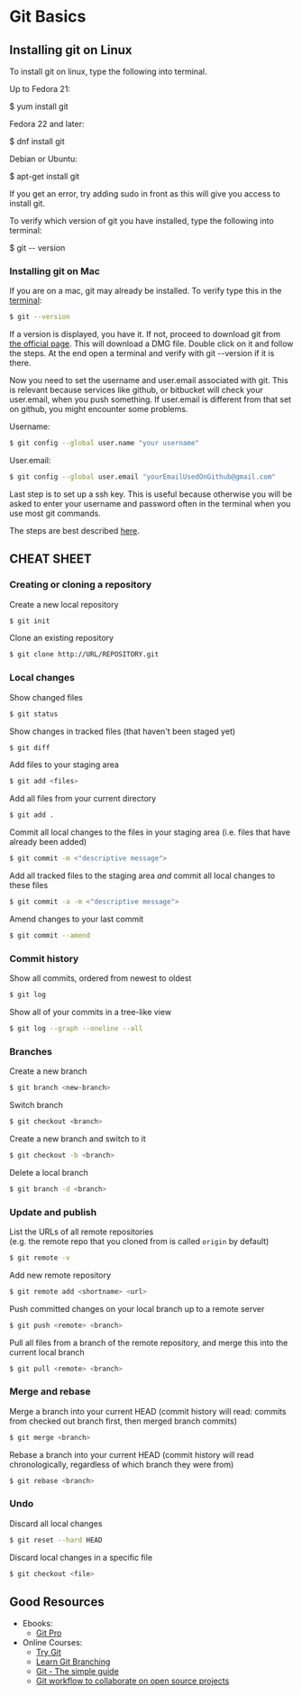 # Git Basics

## Installing git on Linux
To install git on linux, type the following into terminal.

Up to Fedora 21:

$ yum install git

Fedora 22 and later:

$ dnf install git

Debian or Ubuntu:

$ apt-get install git

If you get an error, try adding sudo in front as this will give you access to install git.

To verify which version of git you have installed, type the following into terminal:

$ git -- version


### Installing git on Mac
If you are on a mac, git may already be installed. To verify type this in the [terminal](https://en.wikipedia.org/wiki/Terminal_(OS_X)):  
```bash
$ git --version
```

If a version is displayed, you have it. If not, proceed to download git from [the official page](http://git-scm.com/downloads).
This will download a DMG file. Double click on it and follow the steps. At the end open a terminal and verify with git --version if it is there.

Now you need to set the username and user.email associated with git. This is relevant because services like github, or bitbucket will check your user.email, when you push something. If user.email is different from that set on github, you might encounter some problems.

Username:  
```bash
$ git config --global user.name "your username"
```

User.email:  
```bash
$ git config --global user.email "yourEmailUsedOnGithub@gmail.com"
```

Last step is to set up a ssh key. This is useful because otherwise you will be asked to enter your username and password often in the terminal when you use most git commands.

The steps are best described [here](https://help.github.com/articles/generating-an-ssh-key/).



## CHEAT SHEET

### Creating or cloning a repository

Create a new local repository  
```bash
$ git init
```

Clone an existing repository  
```bash
$ git clone http://URL/REPOSITORY.git
```

### Local changes

Show changed files  
```bash
$ git status
```

Show changes in tracked files (that haven't been staged yet)  
```bash
$ git diff
```

Add files to your staging area  
```bash
$ git add <files>
```

Add all files from your current directory  
```bash
$ git add .
```

Commit all local changes to the files in your staging area (i.e. files that have already been added)
```bash
$ git commit -m <"descriptive message">
```

Add all tracked files to the staging area _and_ commit all local changes to these files
```bash
$ git commit -a -m <"descriptive message">
```

Amend changes to your last commit  
```bash
$ git commit --amend
```

### Commit history

Show all commits, ordered from newest to oldest  
```bash
$ git log
```

Show all of your commits in a tree-like view
```bash
$ git log --graph --oneline --all
```

### Branches

Create a new branch  
```bash
$ git branch <new-branch>
```

Switch branch  
```bash
$ git checkout <branch>
```

Create a new branch and switch to it  
```bash
$ git checkout -b <branch>
```

Delete a local branch  
```bash
$ git branch -d <branch>
```

### Update and publish

List the URLs of all remote repositories  
(e.g. the remote repo that you cloned from is called `origin` by default)
```bash
$ git remote -v
```

Add new remote repository  
```bash
$ git remote add <shortname> <url>
```

Push committed changes on your local branch up to a remote server  
```bash
$ git push <remote> <branch>
```

Pull all files from a branch of the remote repository, and merge this into the current local branch  
```bash
$ git pull <remote> <branch>
```

### Merge and rebase

Merge a branch into your current HEAD (commit history will read: commits from checked out branch first, then merged branch commits)
```bash
$ git merge <branch>
```

Rebase a branch into your current HEAD (commit history will read chronologically, regardless of which branch they were from)  
```bash
$ git rebase <branch>
```

### Undo

Discard all local changes  
```bash
$ git reset --hard HEAD
```

Discard local changes in a specific file  
```bash
$ git checkout <file>
```

## Good Resources

- Ebooks:
  - [Git Pro](https://git-scm.com/book/en/v2)
- Online Courses:
  - [Try Git](https://www.codeschool.com/courses/try-git)
  - [Learn Git Branching](http://pcottle.github.io/learnGitBranching/)
  - [Git - The simple guide](http://rogerdudler.github.io/git-guide/)
  - [Git workflow to collaborate on open source projects](http://blog.scottlowe.org/2015/01/27/using-fork-branch-git-workflow/)
